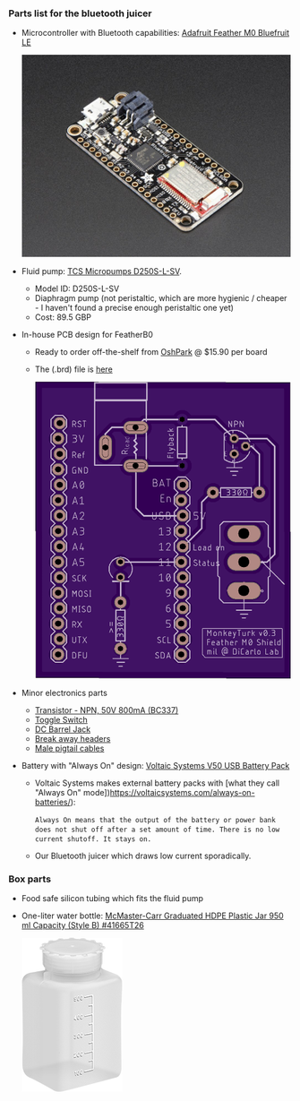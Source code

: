 ### Parts list for the bluetooth juicer 

- Microcontroller with Bluetooth capabilities: [Adafruit Feather M0 Bluefruit LE](https://www.adafruit.com/product/2995)

    ![adafruit feather m0 bluefruit le](bluetooth_juicer/images_of_bluetooth_juicer_parts/adafruit_feather_m0_bluefruit_le.jpg)
- Fluid pump: [TCS Micropumps D250S-L-SV](https://micropumps.co.uk/TCSD200Lrange.htm).
    - Model ID: D250S-L-SV
    - Diaphragm pump (not peristaltic, which are more hygienic / cheaper - I haven't found a precise enough peristaltic one yet)
    - Cost: 89.5 GBP
    
- In-house PCB design for FeatherB0
    - Ready to order off-the-shelf from [OshPark](https://oshpark.com/shared_projects/wfkguyRQ) @ $15.90 per board
    - The (.brd) file is [here](bluetooth_juicer/bluetooth_juicer_shield_pcb_design.brd)
    
        ![pcb top](bluetooth_juicer/images_of_bluetooth_juicer_parts/images_of_pcb/image_pcb_top.png)
    
- Minor electronics parts
    - [Transistor - NPN, 50V 800mA (BC337)](https://www.sparkfun.com/products/13689)
    - [Toggle Switch](https://www.digikey.com/product-detail/en/carling-technologies/2M1-SP2-T1-B1-M2QE/432-1170-ND/668386)
    - [DC Barrel Jack](https://www.sparkfun.com/products/10811)
    - [Break away headers](https://www.sparkfun.com/products/116)
    - [Male pigtail cables](https://www.amazon.com/iMBAPrice-iMBA-CCTV-PGTM-10-Security-Camera-Pigtail/dp/B0054D80LE/)
 
 - Battery with "Always On" design: [Voltaic Systems V50 USB Battery Pack](https://voltaicsystems.com/v50/)
    - Voltaic Systems makes external battery packs with [what they call "Always On" mode])https://voltaicsystems.com/always-on-batteries/): 
        
        `Always On means that the output of the battery or power bank does not shut off after a set amount of time. There is no low current shutoff. It stays on.`
    - Our Bluetooth juicer which draws low current sporadically. 
    
### Box parts 

- Food safe silicon tubing which fits the fluid pump
- One-liter water bottle: [McMaster-Carr Graduated HDPE Plastic Jar 950 ml Capacity (Style B) #41665T26](https://www.mcmaster.com/catalog/127/1875)

    ![water bottle](enclosure/images_of_enclosure_parts/mcmaster_carr_41665t26_waterbottle.png)